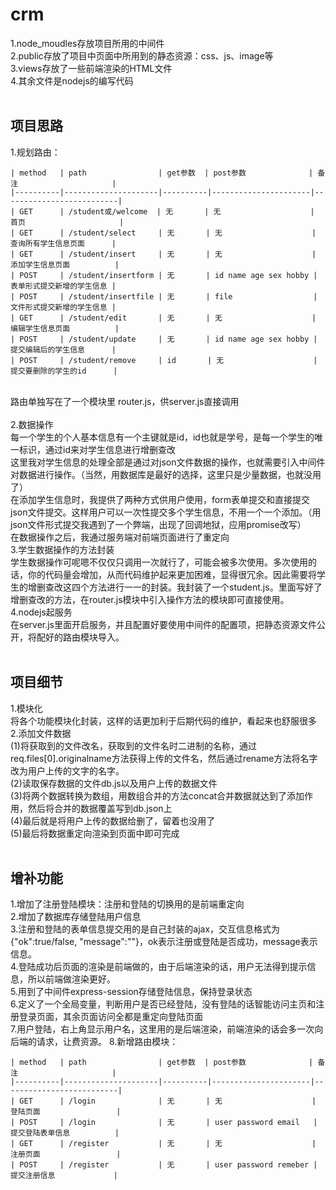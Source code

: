 # crm

1.node_moudles存放项目所用的中间件<br/>
2.public存放了项目中页面中所用到的静态资源：css、js、image等<br/>
3.views存放了一些前端渲染的HTML文件<br/>
4.其余文件是nodejs的编写代码<br/>
<br/>
## 项目思路<br/>
1.规划路由：<br/>
~~~
| method   | path                | get参数  | post参数              | 备注                     |
|----------|---------------------|----------|----------------------|--------------------------|
| GET      | /student或/welcome  | 无       | 无                    | 首页                     |
| GET      | /student/select     | 无       | 无                    | 查询所有学生信息页面      |
| GET      | /student/insert     | 无       | 无                    | 添加学生信息页面          |
| POST     | /student/insertform | 无       | id name age sex hobby | 表单形式提交新增的学生信息 |
| POST     | /student/insertfile | 无       | file                  | 文件形式提交新增的学生信息 |
| GET      | /student/edit       | 无       | 无                    | 编辑学生信息页面          |
| POST     | /student/update     | 无       | id name age sex hobby | 提交编辑后的学生信息      |
| POST     | /student/remove     | id       | 无                    | 提交要删除的学生的id      |
~~~
<br/>
路由单独写在了一个模块里 router.js，供server.js直接调用<br/>
<br/>
2.数据操作<br/>
每一个学生的个人基本信息有一个主键就是id，id也就是学号，是每一个学生的唯一标识，通过id来对学生信息进行增删查改<br/>
这里我对学生信息的处理全部是通过对json文件数据的操作，也就需要引入中间件对数据进行操作。（当然，用数据库是最好的选择，这里只是少量数据，也就没用了）<br/>
在添加学生信息时，我提供了两种方式供用户使用，form表单提交和直接提交json文件提交。这样用户可以一次性提交多个学生信息，不用一个一个添加。（用json文件形式提交我遇到了一个弊端，出现了回调地狱，应用promise改写）<br/>
在数据操作之后，我通过服务端对前端页面进行了重定向<br/>
3.学生数据操作的方法封装<br/>
学生数据操作可呢嗯不仅仅只调用一次就行了，可能会被多次使用。多次使用的话，你的代码量会增加，从而代码维护起来更加困难，显得很冗余。因此需要将学生的增删查改这四个方法进行一一的封装。我封装了一个student.js。里面写好了增删查改的方法，在router.js模块中引入操作方法的模块即可直接使用。<br/>
4.nodejs起服务<br/>
在server.js里面开启服务，并且配置好要使用中间件的配置项，把静态资源文件公开，将配好的路由模块导入。<br/>
<br/>

## 项目细节<br/>
1.模块化<br/>
将各个功能模块化封装，这样的话更加利于后期代码的维护，看起来也舒服很多<br/>
2.添加文件数据<br/>
(1)将获取到的文件改名，获取到的文件名时二进制的名称，通过req.files[0].originalname方法获得上传的文件名，然后通过rename方法将名字改为用户上传的文字的名字。<br/>
(2)读取保存数据的文件db.js以及用户上传的数据文件<br/>
(3)将两个数据转换为数组，用数组合并的方法concat合并数据就达到了添加作用，然后将合并的数据覆盖写到db.json上<br/>
(4)最后就是将用户上传的数据给删了，留着也没用了<br/>
(5)最后将数据重定向渲染到页面中即可完成<br/>
<br/>

## 增补功能<br/>
1.增加了注册登陆模块：注册和登陆的切换用的是前端重定向<br/>
2.增加了数据库存储登陆用户信息<br/>
3.注册和登陆的表单信息提交用的是自己封装的ajax，交互信息格式为{"ok":true/false, "message":""}，ok表示注册或登陆是否成功，message表示信息。<br/>
4.登陆成功后页面的渲染是前端做的，由于后端渲染的话，用户无法得到提示信息，所以前端做渲染更好。<br/>
5.用到了中间件express-session存储登陆信息，保持登录状态<br/>
6.定义了一个全局变量，判断用户是否已经登陆，没有登陆的话智能访问主页和注册登录页面，其余页面访问全都是重定向登陆页面<br/>
7.用户登陆，右上角显示用户名，这里用的是后端渲染，前端渲染的话会多一次向后端的请求，让费资源。
8.新增路由模块：<br/>
~~~
| method   | path                | get参数  | post参数              | 备注                     |
|----------|---------------------|----------|----------------------|--------------------------|
| GET      | /login              | 无       | 无                    | 登陆页面                 |
| POST     | /login              | 无       | user password email   | 提交登陆表单信息          |
| GET      | /register           | 无       | 无                    | 注册页面                 |
| POST     | /register           | 无       | user password remeber | 提交注册信息             |
~~~

